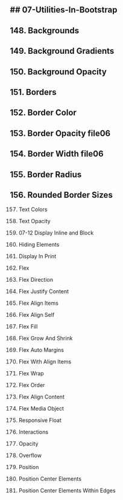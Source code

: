 ## ## 07-Utilities-In-Bootstrap

## 148. Backgrounds

## 149. Background Gradients

## 150. Background Opacity

## 151. Borders

## 152. Border Color

## 153. Border Opacity file06

## 154. Border Width file06

## 155. Border Radius

## 156. Rounded Border Sizes

157. Text Colors

158. Text Opacity

159. 07-12 Display Inline and Block

160. Hiding Elements

161. Display In Print

162. Flex

163. Flex Direction

164. Flex Justify Content

165. Flex Align Items

166. Flex Align Self

167. Flex Fill

168. Flex Grow And Shrink

169. Flex Auto Margins

170. Flex With Align Items

171. Flex Wrap

172. Flex Order

173. Flex Align Content

174. Flex Media Object

175. Responsive Float

176. Interactions

177. Opacity

178. Overflow

179. Position

180. Position Center Elements

181. Position Center Elements Within Edges

